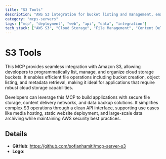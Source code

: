 ```yaml
---
title: "S3 Tools"
description: "AWS S3 integration for bucket listing and management, enabling cloud storage operations for file organization and content delivery."
category: "mcps-servers"
tags: ["mcp", "deployment", "web", "api", "data", "integration"]
tech_stack: ["AWS S3", "Cloud Storage", "File Management", "Content Delivery"]
---
```


# S3 Tools

This MCP provides seamless integration with Amazon S3, allowing developers to programmatically list, manage, and organize cloud storage buckets. It enables efficient file operations including bucket creation, object listing, and metadata retrieval, making it ideal for applications that require robust cloud storage capabilities.

Developers can leverage this MCP to build applications with secure file storage, content delivery networks, and data backup solutions. It simplifies complex S3 operations through a clean API interface, supporting use cases like media hosting, static website deployment, and large-scale data archiving while maintaining AWS security best practices.

## Details

- **GitHub**: https://github.com/sofianhamiti/mcp-server-s3
- **Logo**: 
